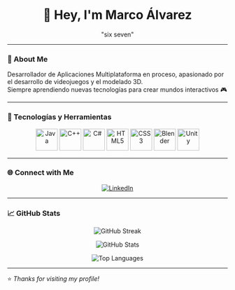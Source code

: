 <h1 align="center">👋 Hey, I'm Marco Álvarez</h1>

<p align="center">"six seven"</p>

---

### 🧭 About Me  
Desarrollador de Aplicaciones Multiplataforma en proceso, apasionado por el desarrollo de videojuegos y el modelado 3D.  
Siempre aprendiendo nuevas tecnologías para crear mundos interactivos 🎮  

---

### 🧰 Tecnologías y Herramientas  

<p align="center">
  <!-- Lenguajes -->
  <img src="https://cdn.jsdelivr.net/gh/devicons/devicon/icons/java/java-original.svg" alt="Java" width="50" height="50"/>
  <img src="https://cdn.jsdelivr.net/gh/devicons/devicon/icons/cplusplus/cplusplus-original.svg" alt="C++" width="50" height="50"/>
  <img src="https://cdn.jsdelivr.net/gh/devicons/devicon/icons/csharp/csharp-original.svg" alt="C#" width="50" height="50"/>
  <img src="https://cdn.jsdelivr.net/gh/devicons/devicon/icons/html5/html5-original.svg" alt="HTML5" width="50" height="50"/>
  <img src="https://cdn.jsdelivr.net/gh/devicons/devicon/icons/css3/css3-original.svg" alt="CSS3" width="50" height="50"/>
  <img src="https://cdn.jsdelivr.net/gh/devicons/devicon/icons/blender/blender-original.svg" alt="Blender" width="50" height="50"/>
  <img src="https://cdn.jsdelivr.net/gh/devicons/devicon/icons/unity/unity-original.svg" alt="Unity" width="50" height="50"/>
</p>

---

### 🌐 Connect with Me  

<p align="center">
  <a href="https://www.linkedin.com/in/marco-alvarez-armijo" target="_blank">
    <img src="https://img.shields.io/badge/LinkedIn-Marco%20Álvarez-blue?style=for-the-badge&logo=linkedin&logoColor=white" alt="LinkedIn"/>
  </a>
</p>

---

### 📈 GitHub Stats  

<p align="center">
  <img src="https://github-readme-streak-stats.herokuapp.com?user=Maliketh4bc&theme=tokyonight&date_format=j%20M%5B%20Y%5D" alt="GitHub Streak"/>
</p>

<p align="center">
  <img src="https://github-readme-stats.vercel.app/api?username=Maliketh4bc&theme=tokyonight&show_icons=true&hide_border=true&count_private=false" alt="GitHub Stats"/>
</p>

<p align="center">
  <img src="https://github-readme-stats.vercel.app/api/top-langs/?username=Maliketh4bc&theme=tokyonight&show_icons=true&hide_border=true&layout=compact" alt="Top Languages"/>
</p>

---

⭐ *Thanks for visiting my profile!*


<!--
**Maliketh4bc/Maliketh4bc** is a ✨ _special_ ✨ repository because its `README.md` (this file) appears on your GitHub profile.

Here are some ideas to get you started:

- 🔭 I’m currently working on ...
- 🌱 I’m currently learning ...
- 👯 I’m looking to collaborate on ...
- 🤔 I’m looking for help with ...
- 💬 Ask me about ...
- 📫 How to reach me: ...
- 😄 Pronouns: ...
- ⚡ Fun fact: ...
-->
